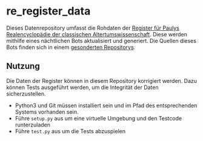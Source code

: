 # re_register_data

Dieses Datenrepository umfasst die Rohdaten der [Register für Paulys Realencyclopädie der classischen Altertumswissenschaft](https://de.wikisource.org/wiki/Paulys_Realencyclop%C3%A4die_der_classischen_Altertumswissenschaft/Register).
Diese werden mithilfe eines nächtlichen Bots aktualisiert und generiert. 
Die Quellen dieses Bots finden sich in einem [gesonderten Repositorys](https://github.com/the-it/WS_THEbotIT).

## Nutzung

Die Daten der Register können in diesem Repository korrigiert werden. 
Dazu können Tests ausgeführt werden, um die Integrität der Daten sicherzustellen.

* Python3 und Git müssen installiert sein und im Pfad des entsprechenden Systems vorhanden sein.
* Führe `setup.py` aus um eine virtuelle Umgebung und den Testcode runterzuladen
* Führe `test.py` aus um die Tests abzuspielen
